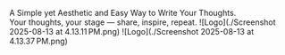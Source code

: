A Simple yet Aesthetic and Easy Way to Write Your Thoughts.
<br>
Your thoughts, your stage — share, inspire, repeat.
![Logo](./Screenshot 2025-08-13 at 4.13.11 PM.png)
![Logo](./Screenshot 2025-08-13 at 4.13.37 PM.png)
